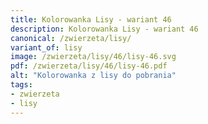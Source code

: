 ```yaml
---
title: Kolorowanka Lisy - wariant 46
description: Kolorowanka Lisy - wariant 46
canonical: /zwierzeta/lisy/
variant_of: lisy
image: /zwierzeta/lisy/46/lisy-46.svg
pdf: /zwierzeta/lisy/46/lisy-46.pdf
alt: "Kolorowanka z lisy do pobrania"
tags:
- zwierzeta
- lisy
---
```

